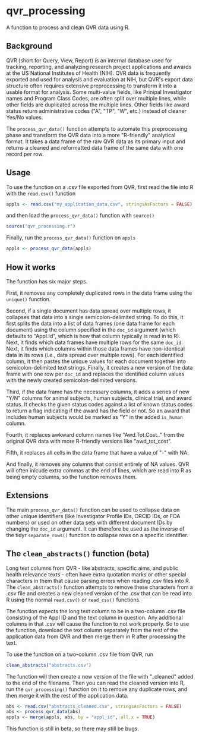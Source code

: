 # qvr_processing
A function to process and clean QVR data using R.

## Background
QVR (short for Query, View, Report) is an internal database used for tracking, reporting, and analyzing research project applications and awards at the US National Institutes of Health (NIH). QVR data is frequently exported and used for analysis and evaluation at NIH, but QVR's export data structure often requires extensive preprocessing to transform it into a usable format for analysis. Some multi-value fields, like Prinipal Investigator names and Program Class Codes, are often split over multiple lines, while other fields are duplicated across the multiple lines. Other fields like award status return administrative codes ("A", "TP", "W", etc.) instead of cleaner Yes/No values.

The `process_qvr_data()` function attempts to automate this preprocessing phase and transform the QVR data into a more "R-friendly" analytical format. It takes a data frame of the raw QVR data as its primary input and returns a cleaned and reformatted data frame of the same data with one record per row. 

## Usage
To use the function on a .csv file exported from QVR, first read the file into R with the `read.csv()` function

```r
appls <- read.csv("my_application_data.csv", stringsAsFactors = FALSE)
```

and then load the `process_qvr_data()` function with `source()`

```r
source("qvr_processing.r")
```

Finally, run the `process_qvr_data()` function on `appls`

```r
appls <- process_qvr_data(appls)
```

## How it works
The function has six major steps. 

First, it removes any completely duplicated rows in the data frame using the `unique()` function. 

Second, if a single document has data spread over multiple rows, it collapses that data into a single semicolon-delimited string. To do this, it first splits the data into a list of data frames (one data frame for each document) using the column specified in the `doc_id` argument (which defaults to "Appl.Id", which is how that column typically is read in to R). Next, it finds which data frames have multiple rows for the same `doc_id`. Next, it finds which columns within those data frames  have non-identical data in its rows (i.e., data spread over multiple rows). For each identified column, it then pastes the unique values for each document together into semicolon-delimited text strings. Finally, it creates a new version of the data frame with one row per `doc_id` and replaces the identified column values with the newly created semicolon-delimited versions.

Third, if the data frame has the necessary columns, it adds a series of new "Y/N" columns for animal subjects, human subjects, clinical trial, and award status. It checks the given status codes against a list of known status codes to return a flag indicating if the award has the field or not. So an award that includes human subjects would be marked as "Y" in the added `is_human` column. 

Fourth, it replaces awkward column names like "Awd.Tot.Cost.." from the original QVR data with more R-friendly versions like "awd_tot_cost". 

Fifth, it replaces all cells in the data frame that have a value of "-" with NA. 

And finally, it removes any columns that consist entirely of NA values. QVR will often inlcude extra commas at the end of lines, which are read into R as being empty columns, so the function removes them.

## Extensions
The main `process_qvr_data()` function can be used to collapse data on other unique identifiers (like Investigator Profile IDs, ORCID IDs, or FOA numbers) or used on other data sets with different document IDs by changing the `doc_id` argument. It can therefore be used as the inverse of the tidyr `separate_rows()` function to collapse rows on a specific identifier.


## The `clean_abstracts()` function (beta)
Long text columns from QVR - like abstracts, specific aims, and public health relevance texts - often have extra quotation marks or other special characters in them that cause parsing errors when reading .csv files into R. The `clean_abstracts()` function attempts to remove these characters from a .csv file and creates a new cleaned version of the .csv that can be read into R using the normal `read.csv()` or `read_csv()` functions.

The function expects the long text column to be in a two-column .csv file consisting of the Appl ID and the text column in question. Any additional columns in that .csv will cause the function to not work properly. So to use the function, download the text column separately from the rest of the application data from QVR and then merge them in R after processing the text.

To use the function on a two-column .csv file from QVR, run 

```r
clean_abstracts("abstracts.csv")
```

The function will then create a new version of the file with "_cleaned" added to the end of the filename. Then you can read the cleaned version into R, run the `qvr_processing()` function on it to remove any duplicate rows, and then merge it with the rest of the application data.

```r
abs <- read.csv("abstracts_cleaned.csv", stringsAsFactors = FALSE)
abs <- process_qvr_data(abs)
appls <- merge(appls, abs, by = "appl_id", all.x = TRUE)
```

This function is still in beta, so there may still be bugs. 

